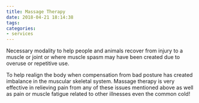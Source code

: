 ```yaml
---
title: Massage Therapy
date: 2018-04-21 18:14:38
tags:
categories:
- services
---
```


Necessary modality to help people and animals recover from injury to a muscle or joint or where muscle spasm may have been created due to overuse or repetitive use.<!-- more -->

To help realign the body when compensation from bad posture has created imbalance in the muscular skeletal system.
Massage therapy is very effective in relieving pain from any of these issues mentioned above as well as pain or muscle fatigue related to other illnesses even the common cold!